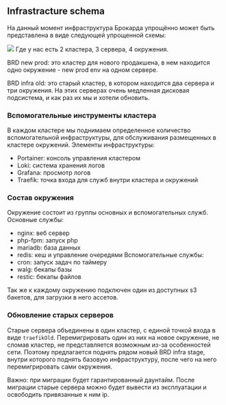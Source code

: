 ## Infrastracture schema
На данный момент инфраструктура Брокарда упрощённо может быть представлена в виде следующей упрощенной схемы:

[![](https://mermaid.ink/img/pako:eNqVVMluwjAQ_RVrzoAaIBhy6KECTt3U9lTlYuIJWE3syDhAi_j3Os5GIVVVH4g98_wWJ_gIkeIIAcSJ2kcbpg25fwklITuxFUZp0u_fEqMZxuLjKeG_dB5xX3S2-WqtWbYhdy9zImSsGVHlHkK40BgZoSR5uysr5W-zxyLJFvUONVESy2YxWnGnKNdCHl4NW_8BWZq232i4fWQhd23vp7cyeztaNcecbbIL6WLUVQdJmRZsvrqAoeQddpbITK7_b2hpajfnKSsrVbPycQ5oTDSTrsM3e9VhtTjbZ634f7x2vRa7KGg6QlWdOlknsK2fZ7yCXgZ1j6sPVOKeZFcS7RfdmraLay8NV81jZS6OpslWEdTZOvmqfOfQKl8nvMlUTaAHKeqUCW7_zMeiEYLZYIohBHbKMWZ5YkII5clCWW7U66eMIDA6xx7kGWcG54LZSGldzJiE4AgHCDzPH3je0KfjyXTk-9PJtAefEAzpYEapP70ZTSaUUo-eevCllCW4Gcw8W_Q96o9HdDakw1pjwYvLA4KYJVurgW75UN5B7ipyuu-OpbBx-gYHPl9x?type=png)](https://mermaid.live/edit#pako:eNqVVMluwjAQ_RVrzoAaIBhy6KECTt3U9lTlYuIJWE3syDhAi_j3Os5GIVVVH4g98_wWJ_gIkeIIAcSJ2kcbpg25fwklITuxFUZp0u_fEqMZxuLjKeG_dB5xX3S2-WqtWbYhdy9zImSsGVHlHkK40BgZoSR5uysr5W-zxyLJFvUONVESy2YxWnGnKNdCHl4NW_8BWZq232i4fWQhd23vp7cyeztaNcecbbIL6WLUVQdJmRZsvrqAoeQddpbITK7_b2hpajfnKSsrVbPycQ5oTDSTrsM3e9VhtTjbZ634f7x2vRa7KGg6QlWdOlknsK2fZ7yCXgZ1j6sPVOKeZFcS7RfdmraLay8NV81jZS6OpslWEdTZOvmqfOfQKl8nvMlUTaAHKeqUCW7_zMeiEYLZYIohBHbKMWZ5YkII5clCWW7U66eMIDA6xx7kGWcG54LZSGldzJiE4AgHCDzPH3je0KfjyXTk-9PJtAefEAzpYEapP70ZTSaUUo-eevCllCW4Gcw8W_Q96o9HdDakw1pjwYvLA4KYJVurgW75UN5B7ipyuu-OpbBx-gYHPl9x)
Где у нас есть 2 кластера, 3 сервера, 4 окружения.

BRD new prod: это кластер для нового продакшена, в нем находится одно окружение - new prod env на одном сервере.

BRD infra old: это старый кластер, в котором находится два сервера и три окружения. На этих серверах очень медленная дисковая подсистема, и как раз их мы и хотели обновить.

### Вспомогательные инструменты кластера
В каждом кластере мы поднимаем определенное количество вспомогательной инфраструктуры, для обслуживания размещенных в кластере окружений. Элементы инфраструктуры:
- Portainer: консоль управления кластером
- Loki: система хранения логов
- Grafana: просмотр логов
- Traefik: точка входа для служб внутри кластера и окружений

### Состав окружения
Окружение состоит из группы основных и вспомогательных служб.
Основные службы:
- nginx: веб сервер
- php-fpm: запуск php
- mariadb: база данных
- redis: кеш и управление очередями
Вспомогательные службы:
- cron: запуск задач по таймеру
- walg: бекапы базы
- restic: бекапы файлов

Так же к каждому окружению подключен один из доступных s3 бакетов, для загрузки в него ассетов.

### Обновление старых серверов
Старые сервера объединены в один кластер, с единой точкой входа в виде `traefikOld`. Перемигрировать один из них на новое окружение, не сломав кластер, не представляется возможным из-за особенностей сети. Поэтому предлагается поднять рядом новый BRD infra stage, внутри которого поднять базовую инфраструктуру, после чего на него перемигрировать сами окружения.

Важно: при миграции будет гарантированный даунтайм. После миграции старые сервера можно будет вывести из эксплуатации и освободить привязанные к ним ip.




